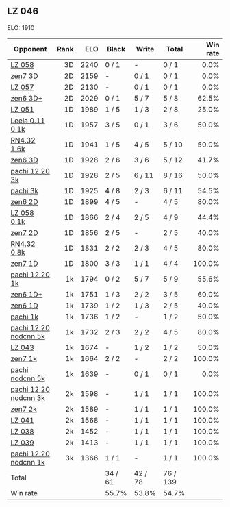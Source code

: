 ## LZ 046 ##

ELO: 1910

Opponent | Rank | ELO | Black | Write | Total | Win rate
---------|-----:|----:|-------|-------|-------|-------:
[LZ 058](LZ%20058.md) | 3D | 2240 | 0 / 1 | - | 0 / 1 | 0.0%
[zen7 3D](zen7%203D.md) | 2D | 2159 | - | 0 / 1 | 0 / 1 | 0.0%
[LZ 057](LZ%20057.md) | 2D | 2130 | - | 0 / 1 | 0 / 1 | 0.0%
[zen6 3D+](zen6%203D+.md) | 2D | 2029 | 0 / 1 | 5 / 7 | 5 / 8 | 62.5%
[LZ 051](LZ%20051.md) | 1D | 1989 | 1 / 5 | 1 / 3 | 2 / 8 | 25.0%
[Leela 0.11 0.1k](Leela%200.11%200.1k.md) | 1D | 1957 | 3 / 5 | 0 / 1 | 3 / 6 | 50.0%
[RN4.32 1.6k](RN4.32%201.6k.md) | 1D | 1941 | 1 / 5 | 4 / 5 | 5 / 10 | 50.0%
[zen6 3D](zen6%203D.md) | 1D | 1928 | 2 / 6 | 3 / 6 | 5 / 12 | 41.7%
[pachi 12.20 3k](pachi%2012.20%203k.md) | 1D | 1928 | 2 / 5 | 6 / 11 | 8 / 16 | 50.0%
[pachi 3k](pachi%203k.md) | 1D | 1925 | 4 / 8 | 2 / 3 | 6 / 11 | 54.5%
[zen6 2D](zen6%202D.md) | 1D | 1899 | 4 / 5 | - | 4 / 5 | 80.0%
[LZ 058 0.1k](LZ%20058%200.1k.md) | 1D | 1866 | 2 / 4 | 2 / 5 | 4 / 9 | 44.4%
[zen7 2D](zen7%202D.md) | 1D | 1856 | 2 / 5 | - | 2 / 5 | 40.0%
[RN4.32 0.8k](RN4.32%200.8k.md) | 1D | 1831 | 2 / 2 | 2 / 3 | 4 / 5 | 80.0%
[zen7 1D](zen7%201D.md) | 1D | 1800 | 3 / 3 | 1 / 1 | 4 / 4 | 100.0%
[pachi 12.20 1k](pachi%2012.20%201k.md) | 1k | 1794 | 0 / 2 | 5 / 7 | 5 / 9 | 55.6%
[zen6 1D+](zen6%201D+.md) | 1k | 1751 | 1 / 3 | 2 / 2 | 3 / 5 | 60.0%
[zen6 1D](zen6%201D.md) | 1k | 1739 | 1 / 2 | 1 / 3 | 2 / 5 | 40.0%
[pachi 1k](pachi%201k.md) | 1k | 1736 | 1 / 2 | - | 1 / 2 | 50.0%
[pachi 12.20 nodcnn 5k](pachi%2012.20%20nodcnn%205k.md) | 1k | 1732 | 2 / 3 | 2 / 2 | 4 / 5 | 80.0%
[LZ 043](LZ%20043.md) | 1k | 1674 | - | 1 / 2 | 1 / 2 | 50.0%
[zen7 1k](zen7%201k.md) | 1k | 1664 | 2 / 2 | - | 2 / 2 | 100.0%
[pachi nodcnn 5k](pachi%20nodcnn%205k.md) | 1k | 1639 | - | 0 / 1 | 0 / 1 | 0.0%
[pachi 12.20 nodcnn 3k](pachi%2012.20%20nodcnn%203k.md) | 2k | 1598 | - | 1 / 1 | 1 / 1 | 100.0%
[zen7 2k](zen7%202k.md) | 2k | 1589 | - | 1 / 1 | 1 / 1 | 100.0%
[LZ 041](LZ%20041.md) | 2k | 1568 | - | 1 / 1 | 1 / 1 | 100.0%
[LZ 038](LZ%20038.md) | 2k | 1452 | - | 1 / 1 | 1 / 1 | 100.0%
[LZ 039](LZ%20039.md) | 2k | 1413 | - | 1 / 1 | 1 / 1 | 100.0%
[pachi 12.20 nodcnn 1k](pachi%2012.20%20nodcnn%201k.md) | 3k | 1366 | 1 / 1 | - | 1 / 1 | 100.0%
Total | | | 34 / 61 | 42 / 78 | 76 / 139 | 
Win rate| | | 55.7% | 53.8% | 54.7% | 
